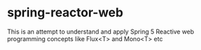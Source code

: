 # spring-reactor-web
This is an attempt to understand and apply Spring 5 Reactive web programming concepts like Flux&lt;T> and Mono&lt;T> etc
